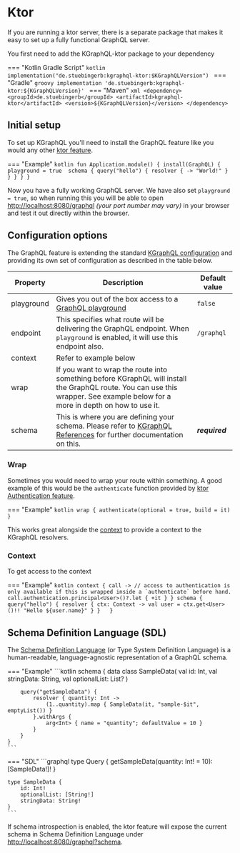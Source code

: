 # Ktor

If you are running a ktor server, there is a separate package that makes it easy to set up a fully functional GraphQL
server.

You first need to add the KGraphQL-ktor package to your dependency

=== "Kotlin Gradle Script"
    ```kotlin
    implementation("de.stuebingerb:kgraphql-ktor:$KGraphQLVersion")
    ```
=== "Gradle"
    ```groovy
    implementation 'de.stuebingerb:kgraphql-ktor:${KGraphQLVersion}'
    ```
=== "Maven"
    ```xml
    <dependency>
        <groupId>de.stuebingerb</groupId>
        <artifactId>kgraphql-ktor</artifactId>
        <version>${KGraphQLVersion}</version>
    </dependency>
    ```

## Initial setup

To set up KGraphQL you'll need to install the GraphQL feature like you would any
other [ktor feature](https://ktor.io/servers/features.html).

=== "Example"
    ```kotlin
    fun Application.module() {
      install(GraphQL) {
        playground = true 
        schema {
          query("hello") {
            resolver { -> "World!" }
          }
        }
      }
    }
    ```

Now you have a fully working GraphQL server. We have also set `playground = true`, so when running this you will be able
to open [http://localhost:8080/graphql](http://localhost:8080/graphql) _(your port number may vary)_ in your browser and
test it out directly within the browser.

## Configuration options

The GraphQL feature is extending the standard [KGraphQL configuration](../Reference/configuration.md) and providing its own
set of configuration as described in the table below.

| Property   | Description                                                                                                                                                                    | Default value  |
|------------|--------------------------------------------------------------------------------------------------------------------------------------------------------------------------------|----------------|
| playground | Gives you out of the box access to a [GraphQL playground](https://github.com/graphql/graphiql)                                                                                 | `false`        |
| endpoint   | This specifies what route will be delivering the GraphQL endpoint. When `playground` is enabled, it will use this endpoint also.                                               | `/graphql`     |
| context    | Refer to example below                                                                                                                                                         |                |
| wrap       | If you want to wrap the route into something before KGraphQL will install the GraphQL route. You can use this wrapper. See example below for a more in depth on how to use it. |                |
| schema     | This is where you are defining your schema. Please refer to [KGraphQL References](../Reference/operations.md) for further documentation on this.                               | ***required*** |

### Wrap

Sometimes you would need to wrap your route within something. A good example of this would be the `authenticate`
function provided by [ktor Authentication feature](https://ktor.io/docs/server-auth.html).

=== "Example"
    ```kotlin
    wrap {
      authenticate(optional = true, build = it)
    }
    ```

This works great alongside the [context](#context) to provide a context to the KGraphQL resolvers.

### Context

To get access to the context

=== "Example"
    ```kotlin
    context { call ->
      // access to authentication is only available if this is wrapped inside a `authenticate` before hand. 
      call.authentication.principal<User>()?.let {
        +it
      }
    }
    schema {
      query("hello") {
        resolver { ctx: Context ->
          val user = ctx.get<User>()!!
          "Hello ${user.name}"
        }
      }  
    }
    ```

## Schema Definition Language (SDL)

The [Schema Definition Language](https://graphql.org/learn/schema/#type-language) (or Type System Definition Language) is a human-readable, language-agnostic
representation of a GraphQL schema.

=== "Example"
    ```kotlin
    schema {
        data class SampleData(
            val id: Int,
            val stringData: String,
            val optionalList: List<String>?
        )
        
        query("getSampleData") {
            resolver { quantity: Int ->
                (1..quantity).map { SampleData(it, "sample-$it", emptyList()) }
            }.withArgs {
                arg<Int> { name = "quantity"; defaultValue = 10 }
            }
        }
    }
    ```
=== "SDL"
    ```graphql
    type Query {
        getSampleData(quantity: Int! = 10): [SampleData!]!
    }
    
    type SampleData {
        id: Int!
        optionalList: [String!]
        stringData: String!
    }
    ```

If schema introspection is enabled, the ktor feature will expose the current schema in Schema Definition
Language under [http://localhost:8080/graphql?schema](http://localhost:8080/graphql?schema).
